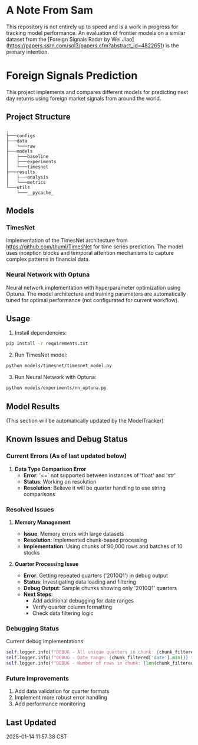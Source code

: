 # A Note From Sam

This repository is not entirely up to speed and is a work in progress for tracking model performance. An evaluation of frontier models on a similar dataset from the [Foreign Signals Radar by Wei Jiao] (https://papers.ssrn.com/sol3/papers.cfm?abstract_id=4822651) is the primary intention. 


# Foreign Signals Prediction

This project implements and compares different models for predicting next day returns using foreign market signals from around the world. 

## Project Structure
```
.
├───configs
├───data
│   └───raw
├───models
│   ├───baseline
│   ├───experiments
│   └───timesnet
├───results
│   ├───analysis
│   └───metrics
└───utils
    └───__pycache_
```

## Models

### TimesNet
Implementation of the TimesNet architecture from https://github.com/thuml/TimesNet for time series prediction. The model uses inception blocks and temporal attention mechanisms to capture complex patterns in financial data.

### Neural Network with Optuna
Neural network implementation with hyperparameter optimization using Optuna. The model architecture and training parameters are automatically tuned for optimal performance (not configurated for current workflow).

## Usage

1. Install dependencies:
```bash
pip install -r requirements.txt
```

2. Run TimesNet model:
```bash
python models/timesnet/timesnet_model.py
```

3. Run Neural Network with Optuna:
```bash
python models/experiments/nn_optuna.py
```

## Model Results
(This section will be automatically updated by the ModelTracker)

## Known Issues and Debug Status

### Current Errors (As of last updated below)

1. **Data Type Comparison Error**
   - **Error**: '<=` not supported between instances of 'float' and 'str'
   - **Status**: Working on resolution
   - **Resolution**: Believe it will be quarter handling to use string comparisons

### Resolved Issues

1. **Memory Management**
   - **Issue**: Memory errors with large datasets
   - **Resolution**: Implemented chunk-based processing
   - **Implementation**: Using chunks of 90,000 rows and batches of 10 stocks

2. **Quarter Processing Issue**
   - **Error**: Getting repeated quarters ('2010Q1') in debug output
   - **Status**: Investigating data loading and filtering
   - **Debug Output**: Sample chunks showing only '2010Q1' quarters
   - **Next Steps**: 
     - Add additional debugging for date ranges
     - Verify quarter column formatting
     - Check data filtering logic

### Debugging Status

Current debug implementations:
```python
self.logger.info(f"DEBUG - All unique quarters in chunk: {chunk_filtered['quarter'].unique()}")
self.logger.info(f"DEBUG - Date range: {chunk_filtered['date'].min()} to {chunk_filtered['date'].max()}")
self.logger.info(f"DEBUG - Number of rows in chunk: {len(chunk_filtered)}")
```

### Future Improvements

1. Add data validation for quarter formats
2. Implement more robust error handling
3. Add performance monitoring



## Last Updated
2025-01-14 11:57:38 CST
